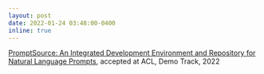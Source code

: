 ```yaml
---
layout: post
date: 2022-01-24 03:48:00-0400
inline: true
---
```


[PromptSource: An Integrated Development Environment and Repository for Natural Language Prompts](https://arxiv.org/abs/2202.01279), accepted at ACL, Demo Track, 2022

